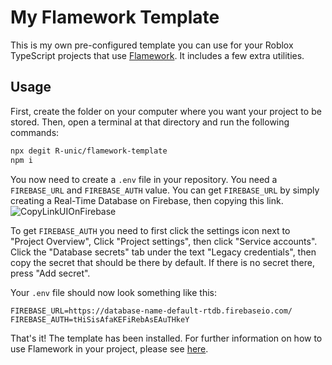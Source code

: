 # My Flamework Template

This is my own pre-configured template you can use for your Roblox TypeScript projects that use [Flamework](https://fireboltofdeath.dev/docs/flamework/).
It includes a few extra utilities.

## Usage

First, create the folder on your computer where you want your project to be stored.
Then, open a terminal at that directory and run the following commands:

```sh
npx degit R-unic/flamework-template
npm i
```

You now need to create a `.env` file in your repository. You need a `FIREBASE_URL` and `FIREBASE_AUTH` value. You can get `FIREBASE_URL` by simply creating a Real-Time Database on Firebase, then copying this link. ![CopyLinkUIOnFirebase](https://github.com/R-unic/flamework-template/assets/49625808/c4866db0-f05d-4da3-8856-11365c843fa6)

To get `FIREBASE_AUTH` you need to first click the settings icon next to "Project Overview", Click "Project settings", then click "Service accounts". Click the "Database secrets" tab under the text "Legacy credentials", then copy the secret that should be there by default. If there is no secret there, press "Add secret".

Your `.env` file should now look something like this:
```env
FIREBASE_URL=https://database-name-default-rtdb.firebaseio.com/
FIREBASE_AUTH=tHiSisAfaKEFiRebAsEAuTHkeY
```

That's it! The template has been installed. For further information on how to use Flamework in your project, please see [here](https://fireboltofdeath.dev/docs/flamework).
